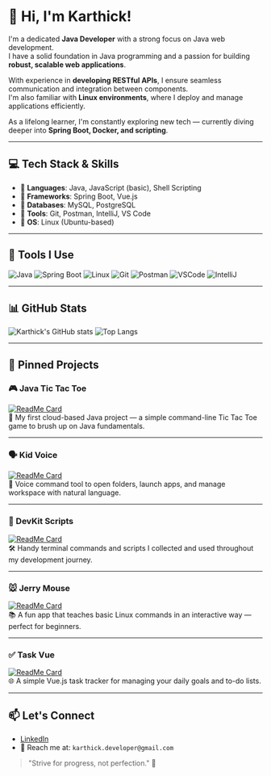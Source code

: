 # 👋 Hi, I'm Karthick!

I'm a dedicated **Java Developer** with a strong focus on Java web development.  
I have a solid foundation in Java programming and a passion for building **robust, scalable web applications**.

With experience in **developing RESTful APIs**, I ensure seamless communication and integration between components.  
I'm also familiar with **Linux environments**, where I deploy and manage applications efficiently.

As a lifelong learner, I'm constantly exploring new tech — currently diving deeper into **Spring Boot, Docker, and scripting**.

---

## 💻 Tech Stack & Skills

- 🔹 **Languages**: Java, JavaScript (basic), Shell Scripting  
- 🔹 **Frameworks**: Spring Boot, Vue.js  
- 🔹 **Databases**: MySQL, PostgreSQL  
- 🔹 **Tools**: Git, Postman, IntelliJ, VS Code  
- 🔹 **OS**: Linux (Ubuntu-based)

---

## 🧰 Tools I Use

![Java](https://img.shields.io/badge/Code-Java-blue?logo=java)
![Spring Boot](https://img.shields.io/badge/Framework-SpringBoot-brightgreen?logo=spring)
![Linux](https://img.shields.io/badge/OS-Linux-yellow?logo=linux)
![Git](https://img.shields.io/badge/Version_Control-Git-orange?logo=git)
![Postman](https://img.shields.io/badge/API_Testing-Postman-pink?logo=postman)
![VSCode](https://img.shields.io/badge/Editor-VSCode-blue?logo=visualstudiocode)
![IntelliJ](https://img.shields.io/badge/IDE-IntelliJIDEA-purple?logo=intellijidea)

---

## 📊 GitHub Stats

![Karthick's GitHub stats](https://github-readme-stats.vercel.app/api?username=Karthick271&show_icons=true&theme=tokyonight)
![Top Langs](https://github-readme-stats.vercel.app/api/top-langs/?username=Karthick271&layout=compact&theme=tokyonight)

---

## 📌 Pinned Projects

### 🎮 Java Tic Tac Toe
[![ReadMe Card](https://github-readme-stats.vercel.app/api/pin/?username=Karthick271&repo=Java-Tic-Tac-Toe-)](https://github.com/Karthick271/Java-Tic-Tac-Toe-)  
🧠 My first cloud-based Java project — a simple command-line Tic Tac Toe game to brush up on Java fundamentals.

---

### 🗣️ Kid Voice
[![ReadMe Card](https://github-readme-stats.vercel.app/api/pin/?username=Karthick271&repo=kid_voice)](https://github.com/Karthick271/kid_voice)  
🎤 Voice command tool to open folders, launch apps, and manage workspace with natural language.

---

### 🧰 DevKit Scripts
[![ReadMe Card](https://github-readme-stats.vercel.app/api/pin/?username=Karthick271&repo=devkit-scripts)](https://github.com/Karthick271/devkit-scripts)  
🛠️ Handy terminal commands and scripts I collected and used throughout my development journey.

---

### 🐭 Jerry Mouse
[![ReadMe Card](https://github-readme-stats.vercel.app/api/pin/?username=Karthick271&repo=jerry_mouse)](https://github.com/Karthick271/jerry_mouse)  
📚 A fun app that teaches basic Linux commands in an interactive way — perfect for beginners.

---

### ✅ Task Vue
[![ReadMe Card](https://github-readme-stats.vercel.app/api/pin/?username=Karthick271&repo=task-vue)](https://github.com/Karthick271/task-vue)  
🌐 A simple Vue.js task tracker for managing your daily goals and to-do lists.

---

## 📫 Let's Connect

- [LinkedIn](https://www.linkedin.com/in/karthick-r-188533205?utm_source=share&utm_campaign=share_via&utm_content=profile&utm_medium=android_app)
- 💌 Reach me at: `karthick.developer@gmail.com`

> "Strive for progress, not perfection." 💪

